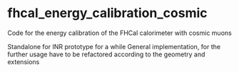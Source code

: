 # fhcal_energy_calibration_cosmic
Code for the energy calibration of the FHCal calorimeter with cosmic muons

Standalone for INR prototype for a while
General implementation, for the further usage have to be refactored according to the geometry and extensions
